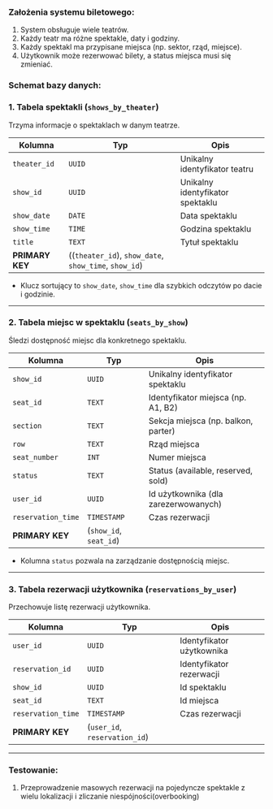 ### Założenia systemu biletowego:

1. System obsługuje wiele teatrów.
2. Każdy teatr ma różne spektakle, daty i godziny.
3. Każdy spektakl ma przypisane miejsca (np. sektor, rząd, miejsce).
4. Użytkownik może rezerwować bilety, a status miejsca musi się zmieniać.

### Schemat bazy danych:

### 1. **Tabela spektakli (`shows_by_theater`)**

Trzyma informacje o spektaklach w danym teatrze.

| **Kolumna**     | **Typ**                                               | **Opis**                         |
| --------------- | ----------------------------------------------------- | -------------------------------- |
| `theater_id`    | `UUID`                                                | Unikalny identyfikator teatru    |
| `show_id`       | `UUID`                                                | Unikalny identyfikator spektaklu |
| `show_date`     | `DATE`                                                | Data spektaklu                   |
| `show_time`     | `TIME`                                                | Godzina spektaklu                |
| `title`         | `TEXT`                                                | Tytuł spektaklu                  |
| **PRIMARY KEY** | ((`theater_id`), `show_date`, `show_time`, `show_id`) |                                  |

- Klucz sortujący to `show_date`, `show_time` dla szybkich odczytów po dacie i godzinie.

---

### 2. **Tabela miejsc w spektaklu (`seats_by_show`)**

Śledzi dostępność miejsc dla konkretnego spektaklu.

| **Kolumna**        | **Typ**                | **Opis**                             |
| ------------------ | ---------------------- | ------------------------------------ |
| `show_id`          | `UUID`                 | Unikalny identyfikator spektaklu     |
| `seat_id`          | `TEXT`                 | Identyfikator miejsca (np. A1, B2)   |
| `section`          | `TEXT`                 | Sekcja miejsca (np. balkon, parter)  |
| `row`              | `TEXT`                 | Rząd miejsca                         |
| `seat_number`      | `INT`                  | Numer miejsca                        |
| `status`           | `TEXT`                 | Status (available, reserved, sold)   |
| `user_id`          | `UUID`                 | Id użytkownika (dla zarezerwowanych) |
| `reservation_time` | `TIMESTAMP`            | Czas rezerwacji                      |
| **PRIMARY KEY**    | (`show_id`, `seat_id`) |                                      |

- Kolumna `status` pozwala na zarządzanie dostępnością miejsc.

---

### 3. **Tabela rezerwacji użytkownika (`reservations_by_user`)**

Przechowuje listę rezerwacji użytkownika.

| **Kolumna**        | **Typ**                       | **Opis**                  |
| ------------------ | ----------------------------- | ------------------------- |
| `user_id`          | `UUID`                        | Identyfikator użytkownika |
| `reservation_id`   | `UUID`                        | Identyfikator rezerwacji  |
| `show_id`          | `UUID`                        | Id spektaklu              |
| `seat_id`          | `TEXT`                        | Id miejsca                |
| `reservation_time` | `TIMESTAMP`                   | Czas rezerwacji           |
| **PRIMARY KEY**    | (`user_id`, `reservation_id`) |                           |

---

### Testowanie:

1. Przeprowadzenie masowych rezerwacji na pojedyncze spektakle z wielu lokalizacji i zliczanie niespójności(overbooking)
